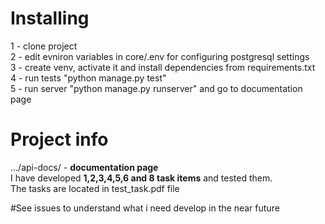 # Installing
1 - clone project
<br>
2 - edit evniron variables in core/.env for configuring postgresql settings
<br>
3 - create venv, activate it and install dependencies from requirements.txt
<br>
4 - run tests "python manage.py test"
<br>
5 - run server "python manage.py runserver" and go to documentation page
# Project info
.../api-docs/  - <b>documentation page</b>
<br>
I have developed <b>1,2,3,4,5,6 and 8 task items</b> and tested them.
<br>
The tasks are located in test_task.pdf file

#See issues to understand what i need develop in the near future
